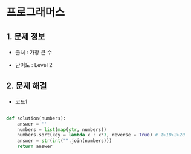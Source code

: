 # 프로그래머스  

## 1. 문제 정보

- 출처 : 가장 큰 수

- 난이도 : Level 2

## 2. 문제 해결

- 코드1  
```python

def solution(numbers):
    answer = ''
    numbers = list(map(str, numbers))
    numbers.sort(key = lambda x : x*3, reverse = True) # 1>10>2>20
    answer = str(int("".join(numbers)))
    return answer
```
